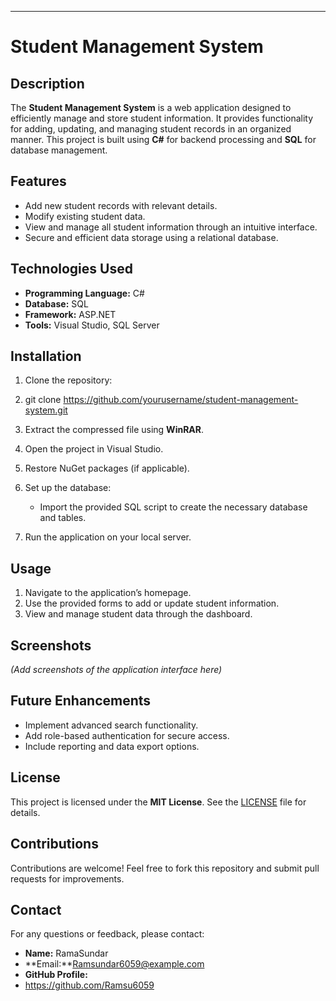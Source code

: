 ---

# Student Management System  

## Description  
The **Student Management System** is a web application designed to efficiently manage and store student information. It provides functionality for adding, updating, and managing student records in an organized manner. This project is built using **C#** for backend processing and **SQL** for database management.  

## Features  
- Add new student records with relevant details.  
- Modify existing student data.  
- View and manage all student information through an intuitive interface.  
- Secure and efficient data storage using a relational database.  

## Technologies Used  
- **Programming Language:** C#  
- **Database:** SQL  
- **Framework:** ASP.NET  
- **Tools:** Visual Studio, SQL Server  

## Installation  
1. Clone the repository:
2.  
   git clone https://github.com/yourusername/student-management-system.git

4. Extract the compressed file using **WinRAR**.  
5. Open the project in Visual Studio.  
6. Restore NuGet packages (if applicable).  
7. Set up the database:  
   - Import the provided SQL script to create the necessary database and tables.  
8. Run the application on your local server.  

## Usage  
1. Navigate to the application’s homepage.  
2. Use the provided forms to add or update student information.  
3. View and manage student data through the dashboard.  

## Screenshots  
*(Add screenshots of the application interface here)*  

## Future Enhancements  
- Implement advanced search functionality.  
- Add role-based authentication for secure access.  
- Include reporting and data export options.  

## License  
This project is licensed under the **MIT License**. See the [LICENSE](LICENSE) file for details.  

## Contributions  
Contributions are welcome! Feel free to fork this repository and submit pull requests for improvements.  

## Contact  
For any questions or feedback, please contact:  
- **Name:** RamaSundar  
- **Email:**Ramsundar6059@example.com  
- **GitHub Profile:**
- https://github.com/Ramsu6059 
